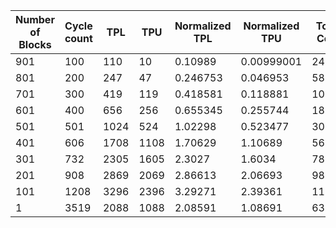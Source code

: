 | Number of Blocks | Cycle count | TPL | TPU | Normalized TPL | Normalized TPU | Total Cost | Normalized Total Cost |
| - | - | - | - | - | - | - | - |
901 |100 | 110 | 10 | 0.10989 | 0.00999001 | 240 | 0.23976 |
801 |200 | 247 | 47 | 0.246753 | 0.046953 | 588 | 0.587413 |
701 |300 | 419 | 119 | 0.418581 | 0.118881 | 1076 | 1.07493 |
601 |400 | 656 | 256 | 0.655345 | 0.255744 | 1824 | 1.82218 |
501 |501 | 1024 | 524 | 1.02298 | 0.523477 | 3096 | 3.09291 |
401 |606 | 1708 | 1108 | 1.70629 | 1.10689 | 5632 | 5.62637 |
301 |732 | 2305 | 1605 | 2.3027 | 1.6034 | 7820 | 7.81219 |
201 |908 | 2869 | 2069 | 2.86613 | 2.06693 | 9876 | 9.86613 |
101 |1208 | 3296 | 2396 | 3.29271 | 2.39361 | 11384 | 11.3726 |
1 |3519 | 2088 | 1088 | 2.08591 | 1.08691 | 6352 | 6.34565 |
